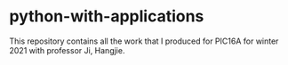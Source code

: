 # python-with-applications

This repository contains all the work that I produced for PIC16A for winter 2021 with professor Ji, Hangjie.
